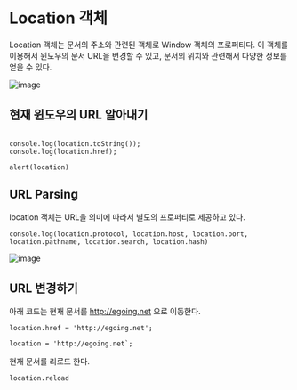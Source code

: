# Location 객체

Location 객체는 문서의 주소와 관련된 객체로 Window 객체의 프로퍼티다. 이 객체를 이용해서 윈도우의 문서 URL을 변경할 수 있고, 문서의 위치와 관련해서 다양한 정보를 얻을 수 있다.

![image](https://user-images.githubusercontent.com/66653324/104977954-29c53c80-5a44-11eb-8a8e-bbf1b0ecdd1f.png)

## 현재 윈도우의 URL 알아내기

```javscript

console.log(location.toString());
console.log(location.href);

alert(location)

```

## URL Parsing

location 객체는 URL을 의미에 따라서 별도의 프로퍼티로 제공하고 있다.

```javscript
console.log(location.protocol, location.host, location.port, location.pathname, location.search, location.hash)

```

![image](https://user-images.githubusercontent.com/66653324/104978797-0ac7aa00-5a46-11eb-948d-52360d6626b8.png)

## URL 변경하기

아래 코드는 현재 문서를 http://egoing.net 으로 이동한다.

```
location.href = 'http://egoing.net';
```

```
location = 'http://egoing.net`;
```

현재 문서를 리로드 한다.

```
location.reload
```
